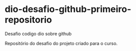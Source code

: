 # dio-desafio-github-primeiro-repositorio
Desafio codigo dio sobre github

Repositório do desafio do projeto criado para o curso.
